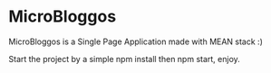 # MicroBloggos
MicroBloggos is a Single Page Application made with MEAN stack :)

Start the project by a simple npm install then npm start, enjoy.
